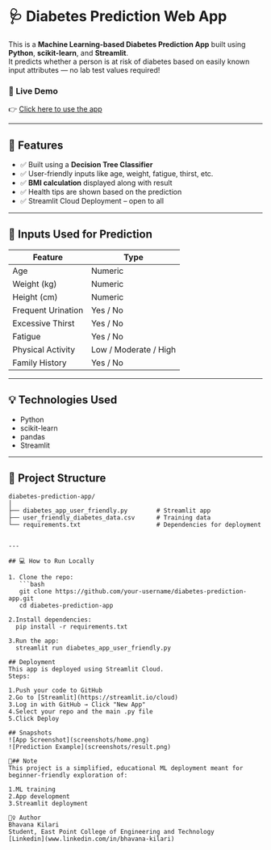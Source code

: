 # 🩺 Diabetes Prediction Web App

This is a **Machine Learning-based Diabetes Prediction App** built using **Python**, **scikit-learn**, and **Streamlit**.  
It predicts whether a person is at risk of diabetes based on easily known input attributes — no lab test values required!

### 🚀 Live Demo  
👉 [Click here to use the app](https://bhavanakilari-diabetes-prediction-app.streamlit.app)




---

## 🎯 Features

- ✅ Built using a **Decision Tree Classifier**
- ✅ User-friendly inputs like age, weight, fatigue, thirst, etc.
- ✅ **BMI calculation** displayed along with result
- ✅ Health tips are shown based on the prediction
- ✅ Streamlit Cloud Deployment – open to all

---

## 🧠 Inputs Used for Prediction

| Feature              | Type     |
|----------------------|----------|
| Age                  | Numeric  |
| Weight (kg)          | Numeric  |
| Height (cm)          | Numeric  |
| Frequent Urination   | Yes / No |
| Excessive Thirst     | Yes / No |
| Fatigue              | Yes / No |
| Physical Activity    | Low / Moderate / High |
| Family History       | Yes / No |

---

## 💡 Technologies Used

- Python
- scikit-learn
- pandas
- Streamlit

---

## 📁 Project Structure

```text
diabetes-prediction-app/
│
├── diabetes_app_user_friendly.py        # Streamlit app
├── user_friendly_diabetes_data.csv      # Training data
└── requirements.txt                     # Dependencies for deployment


---

## 💻 How to Run Locally

1. Clone the repo:
   ```bash
   git clone https://github.com/your-username/diabetes-prediction-app.git
   cd diabetes-prediction-app
   
2.Install dependencies:
  pip install -r requirements.txt

3.Run the app:
  streamlit run diabetes_app_user_friendly.py
  
## Deployment
This app is deployed using Streamlit Cloud.
Steps:

1.Push your code to GitHub
2.Go to [Streamlit](https://streamlit.io/cloud)
3.Log in with GitHub → Click "New App"
4.Select your repo and the main .py file
5.Click Deploy

## Snapshots
![App Screenshot](screenshots/home.png)
![Prediction Example](screenshots/result.png)

📌## Note
This project is a simplified, educational ML deployment meant for beginner-friendly exploration of:

1.ML training
2.App development
3.Streamlit deployment

🙋‍♀️ Author
Bhavana Kilari
Student, East Point College of Engineering and Technology
[Linkedin](www.linkedin.com/in/bhavana-kilari)






